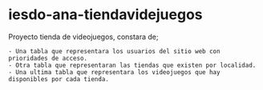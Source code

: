 # iesdo-ana-tiendavidejuegos

Proyecto tienda de videojuegos, constara de;

    - Una tabla que representara los usuarios del sitio web con prioridades de acceso.
    - Otra tabla que representaran las tiendas que existen por localidad.
    - Una ultima tabla que representara los videojuegos que hay disponibles por cada tienda.